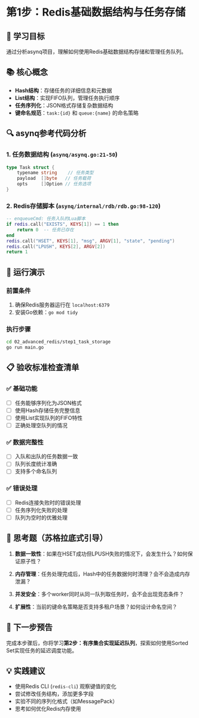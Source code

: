 # 第1步：Redis基础数据结构与任务存储

## 🎯 学习目标
通过分析asynq项目，理解如何使用Redis基础数据结构存储和管理任务队列。

## 📚 核心概念
- **Hash结构**：存储任务的详细信息和元数据
- **List结构**：实现FIFO队列，管理任务执行顺序
- **任务序列化**：JSON格式存储复杂数据结构
- **键命名规范**：`task:{id}` 和 `queue:{name}` 的命名策略

## 🔍 asynq参考代码分析

### 1. 任务数据结构 (`asynq/asynq.go:21-50`)
```go
type Task struct {
    typename string    // 任务类型
    payload  []byte   // 任务载荷
    opts     []Option // 任务选项
}
```

### 2. Redis存储脚本 (`asynq/internal/rdb/rdb.go:98-120`)
```lua
-- enqueueCmd: 任务入队的Lua脚本
if redis.call("EXISTS", KEYS[1]) == 1 then
    return 0  -- 任务已存在
end
redis.call("HSET", KEYS[1], "msg", ARGV[1], "state", "pending")
redis.call("LPUSH", KEYS[2], ARGV[2])
return 1
```

## 🚀 运行演示

### 前置条件
1. 确保Redis服务器运行在 `localhost:6379`
2. 安装Go依赖：`go mod tidy`

### 执行步骤
```bash
cd 02_advanced_redis/step1_task_storage
go run main.go
```

## 📋 验收标准检查清单

### ✅ 基础功能
- [ ] 任务能够序列化为JSON格式
- [ ] 使用Hash存储任务完整信息
- [ ] 使用List实现队列的FIFO特性
- [ ] 正确处理空队列的情况

### ✅ 数据完整性
- [ ] 入队和出队的任务数据一致
- [ ] 队列长度统计准确
- [ ] 支持多个命名队列

### ✅ 错误处理
- [ ] Redis连接失败时的错误处理
- [ ] 任务序列化失败的处理
- [ ] 队列为空时的优雅处理

## 🤔 思考题（苏格拉底式引导）

1. **数据一致性**：如果在HSET成功但LPUSH失败的情况下，会发生什么？如何保证原子性？

2. **内存管理**：任务处理完成后，Hash中的任务数据何时清理？会不会造成内存泄漏？

3. **并发安全**：多个worker同时从同一队列取任务时，会不会出现竞态条件？

4. **扩展性**：当前的键命名策略是否支持多租户场景？如何设计命名空间？

## 🎯 下一步预告
完成本步骤后，你将学习**第2步：有序集合实现延迟队列**，探索如何使用Sorted Set实现任务的延迟调度功能。

## 💡 实践建议
- 使用Redis CLI (`redis-cli`) 观察键值的变化
- 尝试修改任务结构，添加更多字段
- 实验不同的序列化格式（如MessagePack）
- 思考如何优化Redis内存使用
